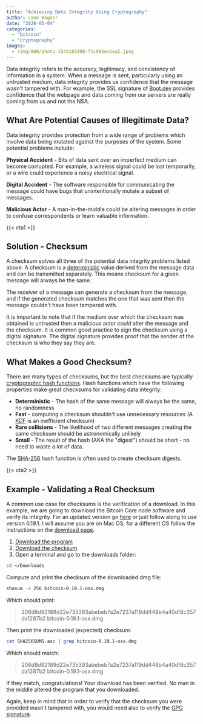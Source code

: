 ```yaml
---
title: "Achieving Data Integrity Using Cryptography"
author: Lane Wagner
date: "2020-05-04"
categories: 
  - "bitcoin"
  - "cryptography"
images:
  - /img/800/photo-1542185400-f1c993ecbea2.jpeg
---
```


Data integrity refers to the accuracy, legitimacy, and consistency of information in a system. When a message is sent, particularly using an untrusted medium, data integrity provides us confidence that the message wasn't tampered with. For example, the SSL signature of [Boot.dev](https://blog.boot.dev) provides confidence that the webpage and data coming from our servers are really coming from us and not the NSA.

## What Are Potential Causes of Illegitimate Data?

Data integrity provides protection from a wide range of problems which involve data being mutated against the purposes of the system. Some potential problems include:

**Physical Accident** - Bits of data sent over an imperfect medium can become corrupted. For example, a wireless signal could be lost temporarily, or a wire could experience a noisy electrical signal.

**Digital Accident** - The software responsible for communicating the message could have bugs that unintentionally mutate a subset of messages.

**Malicious Actor** - A man-in-the-middle could be altering messages in order to confuse correspondents or learn valuable information.

{{< cta1 >}}

## Solution - Checksum

A checksum solves all three of the potential data integrity problems listed above. A checksum is a [deterministic](/cryptography/very-basic-intro-to-hash-functions-sha-256-md-5-etc/) value derived from the message data and can be transmitted separately. This means checksum for a given message will always be the same.

The receiver of a message can generate a checksum from the message, and if the generated checksum matches the one that was sent then the message couldn't have been tampered with.

It is important to note that if the medium over which the checksum was obtained is untrusted then a malicious actor _could_ alter the message and the checksum. It is common good practice to sign the checksum using a digital signature. The digital signature provides proof that the sender of the checksum is who they say they are.

## What Makes a Good Checksum?

There are many types of checksums, but the best checksums are typically [cryptographic hash functions](/cryptography/very-basic-intro-to-hash-functions-sha-256-md-5-etc/). Hash functions which have the following properties make great checksums for validating data integrity:

- **Deterministic** - The hash of the same message will always be the same, no randomness
- **Fast** - computing a checksum shouldn't use unnecessary resources (A [KDF](/cryptography/key-derivation-functions/) is an inefficient checksum)
- **Rare collisions** - The likelihood of two different messages creating the same checksum should be astronomically unlikely
- **Small** - The result of the hash (AKA the "digest") should be short - no need to waste a lot of data.

The [SHA-256](/cryptography/how-sha-2-works-step-by-step-sha-256/) hash function is often used to create checksum digests.

{{< cta2 >}}

## Example - Validating a Real Checksum

A common use case for checksums is the verification of a download. In this example, we are going to download the Bitcoin Core node software and verify its integrity. For an updated version go [here](https://bitcoin.org/en/download) or just follow along to use version 0.19.1. I will assume you are on Mac OS, for a different OS follow the instructions on the [download page](https://bitcoin.org/en/download).

1. [Download the program](https://bitcoincore.org/bin/bitcoin-core-0.19.1/bitcoin-0.19.1-osx.dmg)
2. [Download the checksum](https://bitcoin.org/bin/bitcoin-core-0.19.1/SHA256SUMS.asc)
3. Open a terminal and go to the downloads folder:

```bash
cd ~/Downloads
```

Compute and print the checksum of the downloaded dmg file:

```bash
shasum -a 256 bitcoin-0.19.1-osx.dmg
```

Which should print:

> 206d8d92189d22e735393abebeb7a2e7237a119dd448b4a40df8c357da1287b2  bitcoin-0.19.1-osx.dmg

Then print the downloaded (expected) checksum:

```bash
cat SHA256SUMS.asc | grep bitcoin-0.19.1-osx.dmg
```

Which should match:

> 206d8d92189d22e735393abebeb7a2e7237a119dd448b4a40df8c357da1287b2  bitcoin-0.19.1-osx.dmg

If they match, congratulations! Your download has been verified. No man in the middle altered the program that you downloaded.

Again, keep in mind that in order to verify that the checksum you were provided wasn't tampered with, you would need also to verify the [GPG signature](https://www.gnupg.org/gph/en/manual/x135.html).
